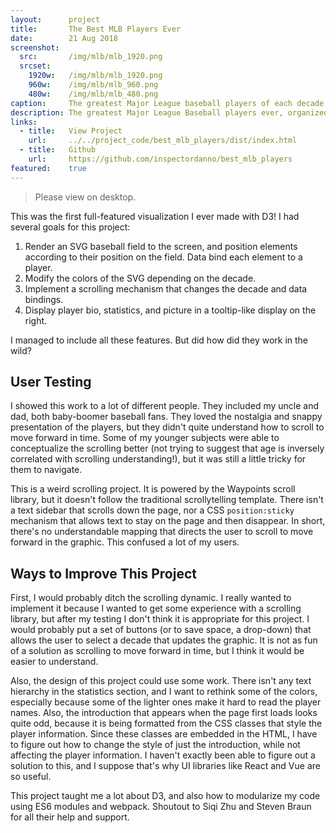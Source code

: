 ```yaml
---
layout:      project
title:       The Best MLB Players Ever
date:        21 Aug 2018
screenshot:
  src:       /img/mlb/mlb_1920.png
  srcset:
    1920w:   /img/mlb/mlb_1920.png
    960w:    /img/mlb/mlb_960.png
    480w:    /img/mlb/mlb_480.png
caption:     The greatest Major League baseball players of each decade.
description: The greatest Major League Baseball players ever, organized by decade.
links:
  - title:   View Project
    url:     ../../project_code/best_mlb_players/dist/index.html
  - title:   Github
    url:     https://github.com/inspectordanno/best_mlb_players
featured:    true
---
```

>Please view on desktop.

This was the first full-featured visualization I ever made with D3! I had several goals for this project:
1. Render an SVG baseball field to the screen, and position elements according to their position on the field. Data bind each element to a player.
2. Modify the colors of the SVG depending on the decade.
3. Implement a scrolling mechanism that changes the decade and data bindings.
4. Display player bio, statistics, and picture in a tooltip-like display on the right.

I managed to include all these features. But did how did they work in the wild?

## User Testing
I showed this work to a lot of different people. They included my uncle and dad, both baby-boomer baseball fans. They loved the nostalgia and snappy presentation of the players, but they didn't quite understand how to scroll to move forward in time. Some of my younger subjects were able to conceptualize the scrolling better (not trying to suggest that age is inversely correlated with scrolling understanding!), but it was still a little tricky for them to navigate.

This is a weird scrolling project. It is powered by the Waypoints scroll library, but it doesn't follow the traditional scrollytelling template. There isn't a text sidebar that scrolls down the page, nor a CSS ```position:sticky``` mechanism that allows text to stay on the page and then disappear. In short, there's no understandable mapping that directs the user to scroll to move forward in the graphic. This confused a lot of my users.

## Ways to Improve This Project
First, I would probably ditch the scrolling dynamic. I really wanted to implement it because I wanted to get some experience with a scrolling library, but after my testing I don't think it is appropriate for this project. I would probably put a set of buttons (or to save space, a drop-down) that allows the user to select a decade that updates the graphic. It is not as fun of a solution as scrolling to move forward in time, but I think it would be easier to understand.

Also, the design of this project could use some work. There isn't any text hierarchy in the statistics section, and I want to rethink some of the colors, especially because some of the lighter ones make it hard to read the player names. Also, the introduction that appears when the page first loads looks quite odd, because it is being formatted from the CSS classes that style the player information. Since these classes are embedded in the HTML, I have to figure out how to change the style of just the introduction, while not affecting the player information. I haven't exactly been able to figure out a solution to this, and I suppose that's why UI libraries like React and Vue are so useful.

This project taught me a lot about D3, and also how to modularize my code using ES6 modules and webpack. Shoutout to Siqi Zhu and Steven Braun for all their help and support.


